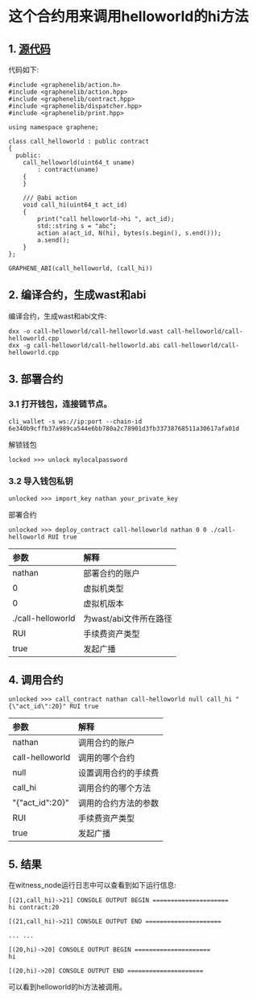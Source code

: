 # 这个合约用来调用helloworld的hi方法

## 1. [源代码](https://github.com/rui-coin/rui-core/blob/contract/contracts/examples/call-helloworld/call-helloworld.cpp)

代码如下:
```
#include <graphenelib/action.h>
#include <graphenelib/action.hpp>
#include <graphenelib/contract.hpp>
#include <graphenelib/dispatcher.hpp>
#include <graphenelib/print.hpp>

using namespace graphene;

class call_helloworld : public contract
{
  public:
    call_helloworld(uint64_t uname)
        : contract(uname)
    {
    }

    /// @abi action
    void call_hi(uint64_t act_id)
    {
        print("call helloworld->hi ", act_id);
        std::string s = "abc";
        action a(act_id, N(hi), bytes(s.begin(), s.end()));
        a.send();
    }
};

GRAPHENE_ABI(call_helloworld, (call_hi))

```

## 2. 编译合约，生成wast和abi

编译合约，生成wast和abi文件:

```
dxx -o call-helloworld/call-helloworld.wast call-helloworld/call-helloworld.cpp
dxx -g call-helloworld/call-helloworld.abi call-helloworld/call-helloworld.cpp
```

## 3. 部署合约

### 3.1 打开钱包，连接链节点。

```
cli_wallet -s ws://ip:port --chain-id 6e340b9cffb37a989ca544e6bb780a2c78901d3fb33738768511a30617afa01d
```

解锁钱包
```
locked >>> unlock mylocalpassword
```

### 3.2 导入钱包私钥

```
unlocked >>> import_key nathan your_private_key
```

部署合约

```
unlocked >>> deploy_contract call-helloworld nathan 0 0 ./call-helloworld RUI true
```
| 参数 | 解释 |
| :--- | :--- |
| nathan | 部署合约的账户 |
| 0 | 虚拟机类型 |
| 0 | 虚拟机版本 |
| ./call-helloworld | 为wast/abi文件所在路径 |
| RUI | 手续费资产类型 |
| true | 发起广播 |
 
## 4. 调用合约

```
unlocked >>> call_contract nathan call-helloworld null call_hi "{\"act_id\":20}" RUI true

```
| 参数 | 解释 |
| :--- | :--- |
| nathan | 调用合约的账户 |
| call-helloworld | 调用的哪个合约 |
| null | 设置调用合约的手续费 |
| call_hi | 调用合约的哪个方法 |
| "{\"act_id\":20}" | 调用的合约方法的参数 |
| RUI | 手续费资产类型 |
| true | 发起广播 |


## 5. 结果

在witness_node运行日志中可以查看到如下运行信息:

```
[(21,call_hi)->21] CONSOLE OUTPUT BEGIN =====================
hi contract:20

[(21,call_hi)->21] CONSOLE OUTPUT END =====================

... ...

[(20,hi)->20] CONSOLE OUTPUT BEGIN =====================
hi

[(20,hi)->20] CONSOLE OUTPUT END =====================
```

可以看到helloworld的hi方法被调用。